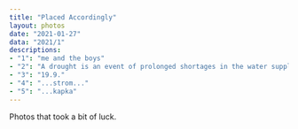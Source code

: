 ```yaml
---
title: "Placed Accordingly"
layout: photos
date: "2021-01-27"
data: "2021/1"
descriptions:
- "1": "me and the boys"
- "2": "A drought is an event of prolonged shortages in the water supply, whether atmospheric (below-average precipitation), surface water or ground water. A drought can last for months or years, or may be declared after as few as 15 days."
- "3": "19.9."
- "4": "...strom..."
- "5": "...kapka"
---
```


Photos that took a bit of luck.